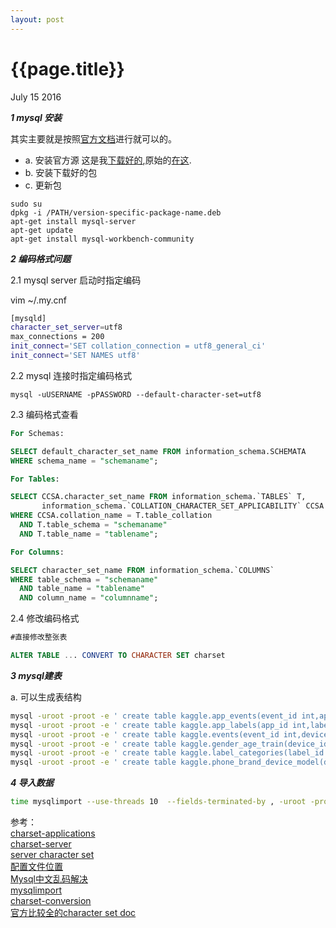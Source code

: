 ```yaml
---
layout: post
---
```


{{page.title}}
================
<p class="meta">July 15 2016</p>

***1 mysql 安装***

其实主要就是按照[官方文档](http://dev.mysql.com/doc/mysql-apt-repo-quick-guide/en/)进行就可以的。

 - a. 安装官方源
   这是我[下载好的](haiy.github.io/old_data/mysql-apt-config_0.7.3-1_all.deb),原始的[在这](http://dev.mysql.com/downloads/repo/apt/).
 - b. 安装下载好的包
 - c. 更新包   


```shel
sudo su
dpkg -i /PATH/version-specific-package-name.deb
apt-get install mysql-server 
apt-get update
apt-get install mysql-workbench-community
```

***2 编码格式问题***

2.1 mysql server 启动时指定编码

vim ~/.my.cnf

```bash
[mysqld]
character_set_server=utf8
max_connections = 200
init_connect='SET collation_connection = utf8_general_ci' 
init_connect='SET NAMES utf8' 
```

2.2 mysql 连接时指定编码格式

```
mysql -uUSERNAME -pPASSWORD --default-character-set=utf8
```

2.3 编码格式查看

```sql
For Schemas:

SELECT default_character_set_name FROM information_schema.SCHEMATA 
WHERE schema_name = "schemaname";

For Tables:

SELECT CCSA.character_set_name FROM information_schema.`TABLES` T,
       information_schema.`COLLATION_CHARACTER_SET_APPLICABILITY` CCSA
WHERE CCSA.collation_name = T.table_collation
  AND T.table_schema = "schemaname"
  AND T.table_name = "tablename";

For Columns:

SELECT character_set_name FROM information_schema.`COLUMNS` 
WHERE table_schema = "schemaname"
  AND table_name = "tablename"
  AND column_name = "columnname";
```

2.4 修改编码格式

```sql
#直接修改整张表

ALTER TABLE ... CONVERT TO CHARACTER SET charset

```


***3 mysql建表***

a. 可以生成表结构

```bash
mysql -uroot -proot -e ' create table kaggle.app_events(event_id int,app_id varchar(200),is_installed int,is_active int)' kaggle;
mysql -uroot -proot -e ' create table kaggle.app_labels(app_id int,label_id varchar(200))' kaggle;
mysql -uroot -proot -e ' create table kaggle.events(event_id int,device_id varchar(200),timestamp varchar(200),longitude varchar(200),latitude varchar(200) )' kaggle;
mysql -uroot -proot -e ' create table kaggle.gender_age_train(device_id varchar(200),gender varchar(200),age int,use_group varchar(200))' kaggle;
mysql -uroot -proot -e ' create table kaggle.label_categories(label_id int,category varchar(200))' kaggle;
mysql -uroot -proot -e ' create table kaggle.phone_brand_device_model(device_id varchar(200),phone_brand varchar(200),device_model varchar(200))' kaggle
```

***4 导入数据***

```bash
time mysqlimport --use-threads 10  --fields-terminated-by , -uroot -proot --local kaggle events.csv
```

参考：   
[charset-applications](https://dev.mysql.com/doc/refman/5.7/en/charset-applications.html)     
[charset-server](http://dev.mysql.com/doc/refman/5.7/en/charset-server.html)     
[server character set](http://stackoverflow.com/questions/22572558/how-to-set-character-set-database-and-collation-database-to-utf8-in-my-ini)     
[配置文件位置](http://dev.mysql.com/doc/refman/5.7/en/option-files.html)      
[Mysql中文乱码解决](http://blog.csdn.net/luoweifu/article/details/8832492)        
[mysqlimport](http://dev.mysql.com/doc/refman/5.7/en/mysqlimport.html)    
[charset-conversion](http://dev.mysql.com/doc/refman/5.7/en/charset-conversion.html)   
[官方比较全的character set doc](http://dev.mysql.com/doc/refman/5.7/en/charset-syntax.html)
